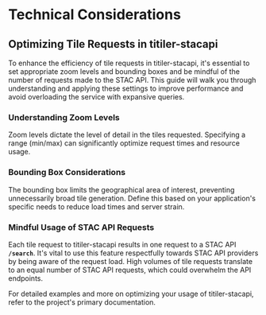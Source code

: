 # Technical Considerations

## Optimizing Tile Requests in titiler-stacapi

To enhance the efficiency of tile requests in titiler-stacapi, it's essential to set appropriate zoom levels and bounding boxes and be mindful of the number of requests made to the STAC API. This guide will walk you through understanding and applying these settings to improve performance and avoid overloading the service with expansive queries.

### Understanding Zoom Levels

Zoom levels dictate the level of detail in the tiles requested. Specifying a range (min/max) can significantly optimize request times and resource usage.

### Bounding Box Considerations

The bounding box limits the geographical area of interest, preventing unnecessarily broad tile generation. Define this based on your application's specific needs to reduce load times and server strain.

### Mindful Usage of STAC API Requests

Each tile request to titiler-stacapi results in one request to a STAC API **`/search`**. It's vital to use this feature respectfully towards STAC API providers by being aware of the request load. High volumes of tile requests translate to an equal number of STAC API requests, which could overwhelm the API endpoints.

For detailed examples and more on optimizing your usage of titiler-stacapi, refer to the project's primary documentation.